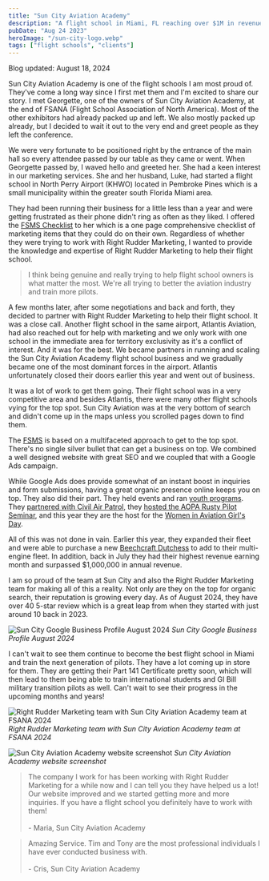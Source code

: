 ```yaml
---
title: "Sun City Aviation Academy"
description: "A flight school in Miami, FL reaching over $1M in revenue in less than a year.  They are slowing becoming the most reputable and best flight school in Pembroke Pines, FL as they host events and focus on youth in aviation programs."
pubDate: "Aug 24 2023"
heroImage: "/sun-city-logo.webp"
tags: ["flight schools", "clients"]
---
```


Blog updated: August 18, 2024

Sun City Aviation Academy is one of the flight schools I am most proud of.  They've come a long way since I first met them and I'm excited to share our story.  I met Georgette, one of the owners of Sun City Aviation Academy, at the end of FSANA (Flight School Association of North America).  Most of the other exhibitors had already packed up and left.  We also mostly packed up already, but I decided to wait it out to the very end and greet people as they left the conference.

We were very fortunate to be positioned right by the entrance of the main hall so every attendee passed by our table as they came or went.  When Georgette passed by, I waved hello and greeted her.  She had a keen interest in our marketing services.  She and her husband, Luke, had started a flight school in North Perry Airport (KHWO) located in Pembroke Pines which is a small municipality within the greater south Florida Miami area.

They had been running their business for a little less than a year and were getting frustrated as their phone didn't ring as often as they liked.  I offered the [FSMS Checklist](https://rightruddermarketing.com/flight-school-marketing-checklist) to her which is a one page comprehensive checklist of marketing items that they could do on their own.  Regardless of whether they were trying to work with Right Rudder Marketing, I wanted to provide the knowledge and expertise of Right Rudder Marketing to help their flight school.

> I think being genuine and really trying to help flight school owners is what matter the most. We're all trying to better the aviation industry and train more pilots.

A few months later, after some negotiations and back and forth, they decided to partner with Right Rudder Marketing to help their flight school.  It was a close call.  Another flight school in the same airport, Atlantis Aviation, had also reached out for help with marketing and we only work with one school in the immediate area for territory exclusivity as it's a conflict of interest.  And it was for the best.  We became partners in running and scaling the Sun City Aviation Academy flight school business and we gradually became one of the most dominant forces in the airport.  Atlantis unfortunately closed their doors earlier this year and went out of business.

It was a lot of work to get them going.  Their flight school was in a very competitive area and besides Atlantis, there were many other flight schools vying for the top spot.  Sun City Aviation was at the very bottom of search and didn't come up in the maps unless you scrolled pages down to find them.

The [FSMS](https://rightruddermarketing.com/marketing-system) is based on a multifaceted approach to get to the top spot.  There's no single silver bullet that can get a business on top.  We combined a well designed website with great SEO and we coupled that with a Google Ads campaign.  

While Google Ads does provide somewhat of an instant boost in inquiries and form submissions, having a great organic presence online keeps you on top.  They also did their part.  They held events and ran [youth programs](https://suncityaviation.com/youth-aviation-programs).  They [partnered with Civil Air Patrol](https://suncityaviation.com/posts/sun-city-aviation-academy-partners-with-civil-air-patrol-to-host-their-weekly-meetings-and-events), they [hosted the AOPA Rusty Pilot Seminar](https://suncityaviation.com/posts/sun-city-aviation-hosts-aopa-s-2024-rusty-pilots-seminar), and this year they are the host for the [Women in Aviation Girl's Day](https://suncityaviation.com/posts/announcing-sun-city-aviation-s-girls-in-aviation-day-and-pilot-provisions-shop-opening).  

All of this was not done in vain.  Earlier this year, they expanded their fleet and were able to purchase a new [Beechcraft Dutchess](https://suncityaviation.com/posts/sun-city-aviation-welcomes-a-new-beechcraft-duchess-to-its-fleet) to add to their multi-engine fleet.  In addition, back in July they had their highest revenue earning month and surpassed $1,000,000 in annual revenue.

I am so proud of the team at Sun City and also the Right Rudder Marketing team for making all of this a reality.  Not only are they on the top for organic search, their reputation is growing every day.  As of August 2024, they have over 40 5-star review which is a great leap from when they started with just around 10 back in 2023.

![Sun City Google Business Profile August 2024](/sun-city-gmb.png)
*Sun City Google Business Profile August 2024*

I can't wait to see them continue to become the best flight school in Miami and train the next generation of pilots.  They have a lot coming up in store for them.  They are getting their Part 141 Certificate pretty soon, which will then lead to them being able to train international students and GI Bill military transition pilots as well.  Can't wait to see their progress in the upcoming months and years!

![Right Rudder Marketing team with Sun City Aviation Academy team at FSANA 2024](/right-rudder-team-with-sun-city.jpg)
*Right Rudder Marketing team with Sun City Aviation Academy team at FSANA 2024*

![Sun City Aviation Academy website screenshot](/sun-city-screenshot.png)
*Sun City Aviation Academy website screenshot*

> The company I work for has been working with Right Rudder Marketing for a while now and I can tell you they have helped us a lot! Our website improved and we started getting more and more inquiries. If you have a flight school you definitely have to work with them! <br><br> - Maria, Sun City Aviation Academy

> Amazing Service. Tim and Tony are the most professional individuals I have ever conducted business with. <br><br> - Cris, Sun City Aviation Academy